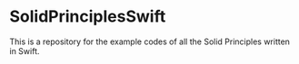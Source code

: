 # SolidPrinciplesSwift
This is a repository for the example codes of all the Solid Principles written in Swift.
